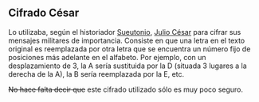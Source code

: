 ## Cifrado César
Lo utilizaba, según el historiador [Sueutonio](https://es.wikipedia.org/wiki/Suetonio), [Julio César](https://es.wikipedia.org/wiki/Julio_C%C3%A9sar) para cifrar sus mensajes militares de importancia. Consiste en que una letra en el texto original es reemplazada por otra letra que se encuentra un número fijo de posiciones más adelante en el alfabeto. Por ejemplo, con un desplazamiento de 3, la A sería sustituida por la D (situada 3 lugares a la derecha de la A), la B sería reemplazada por la E, etc.

~~No hace falta decir que~~ este cifrado utilizado sólo es muy poco seguro.

